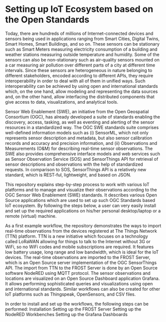 # Setting up IoT Ecosystem based on the Open Standards
Today, there are hundreds of millions of Internet-connected devices and sensors being used in applications ranging from Smart Cities, Digital Twins, Smart Homes, Smart Buildings, and so on. These sensors can be stationary such as Smart Meters measuring electricity consumption of a building and weather stations measuring outside temperature and humidity. Some of the sensors can also be non-stationary such as air-quality sensors mounted on a car measuring air pollution over different parts of a city at different time intervals. Since these sensors are heterogeneous in nature belonging to different stakeholders, encoded according to different APIs, they require interoperability in order to deal with all of them in unified ways. Such interoperability can be achieved by using open and international standards which, on the one hand, allow modeling and representing the data sources and, on the other hand, allow interfacing the distributed components that give access to data, visualizations, and analytical tools. 

Sensor Web Enablement (SWE), an initiative from the Open Geospatial Consortium (OGC), has already developed a suite of standards enabling the discovery, access, tasking, as well as eventing and alerting of the sensor resources in a standardized way. The OGC SWE standards suite comprises well-defined information models such as (i) SensorML, which not only represents sensor description and metadata, but also sensor calibration records and accuracy and precision information, and (ii) Observations and Measurements (O&M) for describing real-time sensor observations. The SWE also provides comprehensive interface models and web services such as Sensor Observation Service (SOS) and SensorThings API for retrieval of sensor descriptions and observations with the help of standardized requests. In comparison to SOS, SensorThings API is a relatively new standard, which is REST-ful, lightweight, and based on JSON. 

This repository explains step-by-step process to work with various IoT platforms and to manage and visualize their observations according to the OGC Sensor Web Enablement (SWE) standards. It describes various Open Source applications which are used to set up such OGC Standards based IoT ecosystem. By following the steps below, a user can very easily install and set up the required applications on his/her personal desktop/laptop or a remote (virtual) machine.

As a first example workflow, the repository demonstrates the ways to import real-time observations from the devices registered at The Things Network (TTN) platform. TTN is a new initiative which focuses on a technology called LoRaWAN allowing for things to talk to the Internet without 3G or WiFi, so no WiFi codes and mobile subscriptions are required. It features low battery usage, long range and low bandwidth, which is ideal for the IoT devices. The real-time observations are imported to the FROST Server, which is an Open Source server implementation of the OGC SensorThings API. The import from TTN to the FROST Server is done by an Open Source software NodeRED using MQTT protocol. The sensor observations and locations are visualized on an Open Source Dashboard application Grafana. It allows performing sophisticated queries and visualizations using open and international standards. Similar workflows can also be created for other IoT platforms such as Thingspeak, OpenSensors, and CSV files.

In order to install and set up the workflows, the following steps can be performed:
Installation
Setting up the FROST Server
Setting up the NodeRED Workbenches
Setting up the Grafana Dashboards
